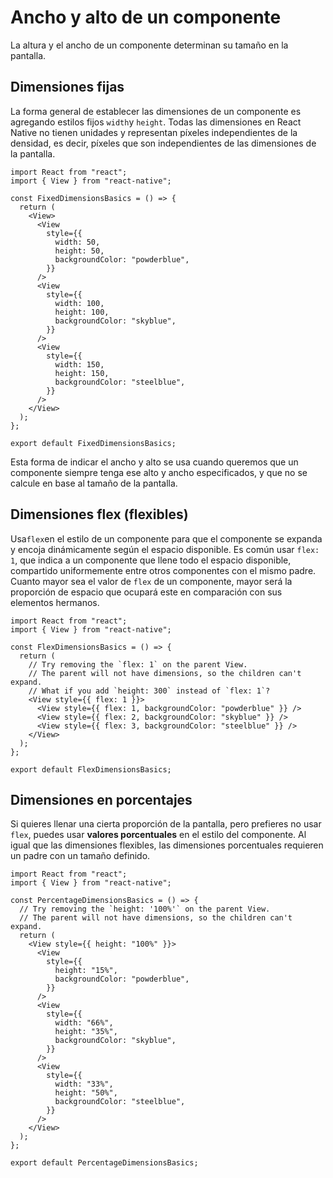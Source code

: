 # Ancho y alto de un componente

La altura y el ancho de un componente determinan su tamaño en la pantalla.

## Dimensiones fijas

La forma general de establecer las dimensiones de un componente es agregando estilos fijos `width`y `height`. Todas las dimensiones en React Native no tienen unidades y representan píxeles independientes de la densidad, es decir, píxeles que son independientes de las dimensiones de la pantalla.

```
import React from "react";
import { View } from "react-native";

const FixedDimensionsBasics = () => {
  return (
    <View>
      <View
        style={{
          width: 50,
          height: 50,
          backgroundColor: "powderblue",
        }}
      />
      <View
        style={{
          width: 100,
          height: 100,
          backgroundColor: "skyblue",
        }}
      />
      <View
        style={{
          width: 150,
          height: 150,
          backgroundColor: "steelblue",
        }}
      />
    </View>
  );
};

export default FixedDimensionsBasics;
```

Esta forma de indicar el ancho y alto se usa cuando queremos que un componente siempre tenga ese alto y ancho especificados, y que no se calcule en base al tamaño de la pantalla.

## Dimensiones flex (flexibles)

Usa`flex`en el estilo de un componente para que el componente se expanda y encoja dinámicamente según el espacio disponible. Es común usar `flex: 1`, que indica a un componente que llene todo el espacio disponible, compartido uniformemente entre otros componentes con el mismo padre. Cuanto mayor sea el valor de `flex` de un componente, mayor será la proporción de espacio que ocupará este en comparación con sus elementos hermanos.

```
import React from "react";
import { View } from "react-native";

const FlexDimensionsBasics = () => {
  return (
    // Try removing the `flex: 1` on the parent View.
    // The parent will not have dimensions, so the children can't expand.
    // What if you add `height: 300` instead of `flex: 1`?
    <View style={{ flex: 1 }}>
      <View style={{ flex: 1, backgroundColor: "powderblue" }} />
      <View style={{ flex: 2, backgroundColor: "skyblue" }} />
      <View style={{ flex: 3, backgroundColor: "steelblue" }} />
    </View>
  );
};

export default FlexDimensionsBasics;
```

## Dimensiones en porcentajes

Si quieres llenar una cierta proporción de la pantalla, pero prefieres no usar `flex`, puedes usar **valores porcentuales** en el estilo del componente. Al igual que las dimensiones flexibles, las dimensiones porcentuales requieren un padre con un tamaño definido.

```
import React from "react";
import { View } from "react-native";

const PercentageDimensionsBasics = () => {
  // Try removing the `height: '100%'` on the parent View.
  // The parent will not have dimensions, so the children can't expand.
  return (
    <View style={{ height: "100%" }}>
      <View
        style={{
          height: "15%",
          backgroundColor: "powderblue",
        }}
      />
      <View
        style={{
          width: "66%",
          height: "35%",
          backgroundColor: "skyblue",
        }}
      />
      <View
        style={{
          width: "33%",
          height: "50%",
          backgroundColor: "steelblue",
        }}
      />
    </View>
  );
};

export default PercentageDimensionsBasics;
```
